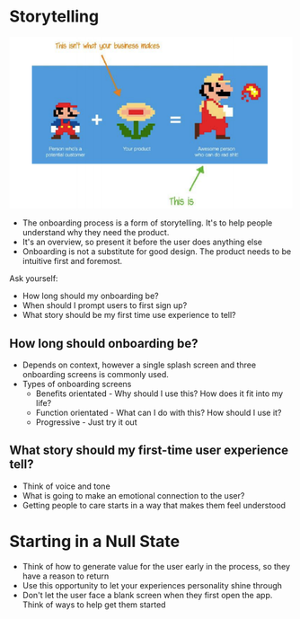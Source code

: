 <!-- TITLE: Onboarding -->

# Storytelling
![Onboarding](/uploads/onboarding.png "Onboarding")

* The onboarding process is a form of storytelling. It's to help people understand why they need the product.
* It's an overview, so present it before the user does anything else
* Onboarding is not a substitute for good design. The product needs to be intuitive first and foremost.

Ask yourself:
* How long should my onboarding be?
* When should I prompt users to first sign up?
* What story should be my first time use experience to tell?

## How long should onboarding be?
* Depends on context, however a single splash screen and three onboarding screens is commonly used.
* Types of onboarding screens
	* Benefits orientated - Why should I use this? How does it fit into my life?
	* Function orientated - What can I do with this? How should I use it?
	* Progressive - Just try it out

## What story should my first-time user experience tell?
* Think of voice and tone
* What is going to make an emotional connection to the user?
* Getting people to care starts in a way that makes them feel understood

# Starting in a Null State
* Think of how to generate value for the user early in the process, so they have a reason to return
* Use this opportunity to let your experiences personality shine through
* Don't let the user face a blank screen when they first open the app. Think of ways to help get them started


